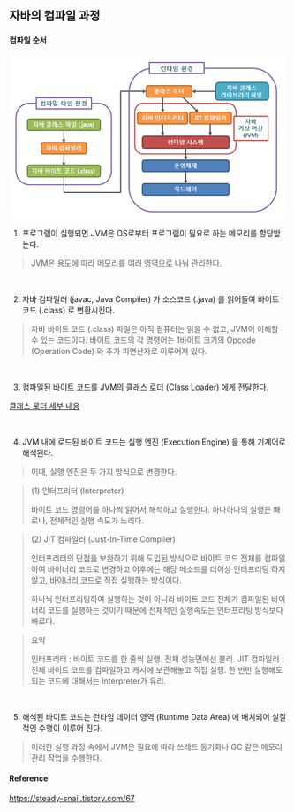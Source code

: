 ## 자바의 컴파일 과정

#### 컴파일 순서

<img src="../img/javacompile1.png" width="500">

1. 프로그램이 실행되면 JVM은 OS로부터 프로그램이 필요로 하는 메모리를 할당받는다.

> JVM은 용도에 따라 메모리를 여러 영역으로 나눠 관리한다.

<br />

2. 자바 컴파일러 (javac, Java Compiler) 가 소스코드 (.java) 를 읽어들여 바이트 코드 (.class) 로 변환시킨다.

> 자바 바이트 코드 (.class) 파일은 아직 컴퓨터는 읽을 수 없고, JVM이 이해할 수 있는 코드이다.
> 바이트 코드의 각 명령어는 1바이트 크기의 Opcode (Operation Code) 와 추가 피연산자로 이루어져 있다.

<br />

3. 컴파일된 바이트 코드를 JVM의 클래스 로더 (Class Loader) 에게 전달한다.

[클래스 로더 세부 내용](../Java/클래스로더(ClassLoader).md)

<br />

4. JVM 내에 로드된 바이트 코드는 실행 엔진 (Execution Engine) 을 통해 기계어로 해석된다.

> 이때, 실행 엔진은 두 가지 방식으로 변경한다.

> (1) 인터프리터 (Interpreter)
>
> 바이트 코드 명령어를 하나씩 읽어서 해석하고 실행한다.
> 하나하나의 실행은 빠르나, 전체적인 실행 속도가 느리다.

> (2) JIT 컴파일러 (Just-In-Time Compiler)
> 
> 인터프리터의 단점을 보완하기 위해 도입된 방식으로 바이트 코드 전체를 컴파일하여 바이너리 코드로 변경하고 이후에는 해당 메소드를 더이상 인터프리팅 하지 않고, 바이너리 코드로 직접 실행하는 방식이다.
>
> 하나씩 인터프리팅하여 실행하는 것이 아니라 바이트 코드 전체가 컴파일된 바이너리 코드를 실행하는 것이기 때문에 전체적인 실행속도는 인터프리팅 방식보다 빠르다.

> 요약
>
> 인터프리터 : 바이트 코드를 한 줄씩 실행. 전체 성능면에선 불리.
> JIT 컴파일러 : 전체 바이트 코드를 컴파일하고 캐시에 보관해놓고 직접 실행. 한 번만 실행해도 되는 코드에 대해서는 Interpreter가 유리.

<br />

5. 해석된 바이트 코드는 런타임 데이터 영역 (Runtime Data Area) 에 배치되어 실질적인 수행이 이루어 진다.

> 이러한 실행 과정 속에서 JVM은 필요에 따라 쓰레드 동기화나 GC 같은 메모리 관리 작업을 수행한다.

#### Reference
https://steady-snail.tistory.com/67